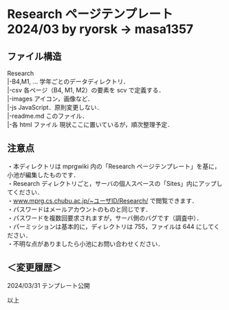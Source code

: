 # Research ページテンプレート 2024/03 by ryorsk -> masa1357

## ファイル構造

Research<br>
|-B4,M1, ... 学年ごとのデータディレクトリ．<br>
|-csv 各ページ（B4, M1, M2）の要素を scv で定義する．<br>
|-images アイコン，画像など．<br>
|-js JavaScript．原則変更しない．<br>
|-readme.md このファイル．<br>
|-各 html ファイル 現状ここに置いているが，順次整理予定．<br>

## 注意点

・本ディレクトリは mprgwiki 内の「Research ページテンプレート」を基に，小池が編集したものです．<br>
・Research ディレクトリごと，サーバの個人スペースの「Sites」内にアップしてください．<br>
・www.mprg.cs.chubu.ac.jp/~ユーザID/Research/ で閲覧できます．<br>
・パスワードはメールアカウントのものと同じです．<br>
・パスワードを複数回要求されますが，サーバ側のバグです（調査中）．<br>
・パーミッションは基本的に，ディレクトリは 755，ファイルは 644 にしてください．<br>
・不明な点がありましたら小池にお問い合わせください．<br>

## ＜変更履歴＞

2024/03/31 テンプレート公開

以上
